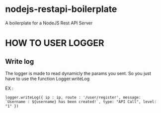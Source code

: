 # nodejs-restapi-boilerplate
A boilerplate for a NodeJS Rest API Server

# HOW TO USER LOGGER

## Write log

The logger is made to read dynamicly the params you sent. So you just have to use the function Logger.writeLog

EX : 

``logger.writeLog({
                ip : ip,
                route : '/user/register',
                message: `Username : ${username} has been created!`,
                type: "API Call",
                level: "1"
})``